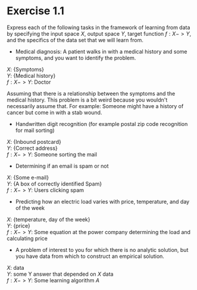 # Exercise 1.1

Express each of the following tasks in the framework of learning from data by specifying the input space $X$, output space $Y$, target function $f: X->Y$, and the specifics of the data set that we will learn from.

- Medical diagnosis: A patient walks in with a medical history and some symptoms, and you want to identify the problem.

$X$: {Symptoms} <br>
$Y$: {Medical history} <br>
$f: X->Y$: Doctor

Assuming that there is a relationship between the symptoms and the medical history. This problem is a bit weird because you wouldn't necessarily assume that. For example: Someone might have a history of cancer but come in with a stab wound.

- Handwritten digit recognition (for example postal zip code recognition for mail sorting)

$X$: {Inbound postcard} <br>
$Y$: {Correct address} <br>
$f: X->Y$: Someone sorting the mail

- Determining if an email is spam or not

$X$: {Some e-mail} <br>
$Y$: {A box of correctly identified Spam} <br>
$f: X->Y$: Users clicking spam

- Predicting how an electric load varies with price, temperature, and day of the week

$X$: {temperature, day of the week} <br>
$Y$: {price} <br>
$f: X->Y$: Some equation at the power company determining the load and calculating price

- A  problem of interest to you for which there  is  no analytic solution, but you have data from which to construct  an empirical  solution.

$X$: data <br>
$Y$: some Y answer that depended on $X$ data <br>
$f: X->Y$: Some learning algorithm $A$